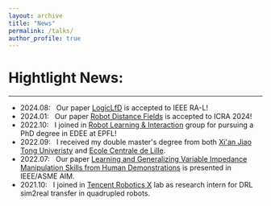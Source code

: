 ```yaml
---
layout: archive
title: "News"
permalink: /talks/
author_profile: true
---
```


# Hightlight News:
---
- 2024.08: &nbsp; Our paper [LogicLfD](https://ieeexplore.ieee.org/abstract/document/10569055/) is accepted to IEEE RA-L!
- 2024.01: &nbsp; Our paper [Robot Distance Fields](https://arxiv.org/pdf/2307.00533) is accepted to ICRA 2024!
- 2022.10: &nbsp; I joined in [Robot Learning & Interaction](https://www.idiap.ch/en/scientific-research/robot-learning-and-interaction) group for pursuing a PhD degree in EDEE at EPFL!
- 2022.09: &nbsp; I received my double master's degree from both [Xi'an Jiao Tong Univeristy](http://en.xjtu.edu.cn/) and [Ecole Centrale de Lille](https://centralelille.fr/).
- 2022.07: &nbsp; Our paper [Learning and Generalizing Variable Impedance Manipulation Skills from Human Demonstrations](https://ieeexplore.ieee.org/abstract/document/9863389) is presented in IEEE/ASME AIM.
- 2021.10: &nbsp; I joined in [Tencent Robotics X](https://ai.tencent.com/ailab/en/index) lab as research intern for DRL sim2real transfer in quadrupled robots.